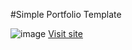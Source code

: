 #Simple Portfolio Template

![image](https://user-images.githubusercontent.com/19380276/148151333-af0c5e35-7c98-485e-8b33-a71bb817b26e.png)
[Visit site](https://dilemma16.github.io/SimplePortfolioTemplate/)
